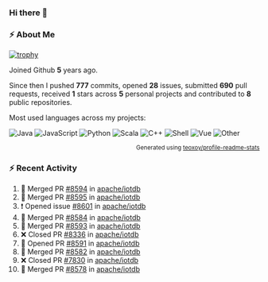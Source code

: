 ### Hi there 👋

### :zap: About Me

[![trophy](https://github-profile-trophy.vercel.app/?username=HTHou&theme=onedark)](https://github.com/ryo-ma/github-profile-trophy)
   
Joined Github **5** years ago.

Since then I pushed **777** commits, opened **28** issues, submitted **690** pull requests, received **1** stars across **5** personal projects and contributed to **8** public repositories.

Most used languages across my projects:

![Java](https://img.shields.io/static/v1?style=flat-square&label=%E2%A0%80&color=555&labelColor=%23b07219&message=Java%EF%B8%B194.4%25)
![JavaScript](https://img.shields.io/static/v1?style=flat-square&label=%E2%A0%80&color=555&labelColor=%23f1e05a&message=JavaScript%EF%B8%B11.4%25)
![Python](https://img.shields.io/static/v1?style=flat-square&label=%E2%A0%80&color=555&labelColor=%233572A5&message=Python%EF%B8%B10.7%25)
![Scala](https://img.shields.io/static/v1?style=flat-square&label=%E2%A0%80&color=555&labelColor=%23c22d40&message=Scala%EF%B8%B10.6%25)
![C++](https://img.shields.io/static/v1?style=flat-square&label=%E2%A0%80&color=555&labelColor=%23f34b7d&message=C%2B%2B%EF%B8%B10.6%25)
![Shell](https://img.shields.io/static/v1?style=flat-square&label=%E2%A0%80&color=555&labelColor=%2389e051&message=Shell%EF%B8%B10.4%25)
![Vue](https://img.shields.io/static/v1?style=flat-square&label=%E2%A0%80&color=555&labelColor=%2341b883&message=Vue%EF%B8%B10.3%25)
![Other](https://img.shields.io/static/v1?style=flat-square&label=%E2%A0%80&color=555&labelColor=%23ededed&message=Other%EF%B8%B11.2%25)

<p align="right"><sub>Generated using <a href="https://github.com/marketplace/actions/profile-readme-stats">teoxoy/profile-readme-stats</a></sub></p>


<!--![](https://github.com/HTHou/HTHou/blob/output/github-contribution-grid-snake.svg)-->

<!--![Haonan Hou's github stats](https://github-readme-stats.vercel.app/api?username=HTHou&count_private=true&show_icons=true&theme=onedark)-->

<!--![Haonan Hou's wakatime stats](https://github-readme-stats.vercel.app/api/wakatime?username=HTHou&layout=compact&theme=onedark)-->

<!--![Top Langs](https://github-readme-stats.vercel.app/api/top-langs/?username=HTHou&theme=onedark&layout=compact)-->

### :zap: Recent Activity
<!--START_SECTION:activity-->
1. 🎉 Merged PR [#8594](https://github.com/apache/iotdb/pull/8594) in [apache/iotdb](https://github.com/apache/iotdb)
2. 🎉 Merged PR [#8595](https://github.com/apache/iotdb/pull/8595) in [apache/iotdb](https://github.com/apache/iotdb)
3. ❗️ Opened issue [#8601](https://github.com/apache/iotdb/issues/8601) in [apache/iotdb](https://github.com/apache/iotdb)
4. 🎉 Merged PR [#8584](https://github.com/apache/iotdb/pull/8584) in [apache/iotdb](https://github.com/apache/iotdb)
5. 🎉 Merged PR [#8593](https://github.com/apache/iotdb/pull/8593) in [apache/iotdb](https://github.com/apache/iotdb)
6. ❌ Closed PR [#8336](https://github.com/apache/iotdb/pull/8336) in [apache/iotdb](https://github.com/apache/iotdb)
7. 💪 Opened PR [#8591](https://github.com/apache/iotdb/pull/8591) in [apache/iotdb](https://github.com/apache/iotdb)
8. 🎉 Merged PR [#8582](https://github.com/apache/iotdb/pull/8582) in [apache/iotdb](https://github.com/apache/iotdb)
9. ❌ Closed PR [#7830](https://github.com/apache/iotdb/pull/7830) in [apache/iotdb](https://github.com/apache/iotdb)
10. 🎉 Merged PR [#8578](https://github.com/apache/iotdb/pull/8578) in [apache/iotdb](https://github.com/apache/iotdb)
<!--END_SECTION:activity-->

<!--
**HTHou/HTHou** is a ✨ _special_ ✨ repository because its `README.md` (this file) appears on your GitHub profile.

Here are some ideas to get you started:

- 🔭 I’m currently working on ...
- 🌱 I’m currently learning ...
- 👯 I’m looking to collaborate on ...
- 🤔 I’m looking for help with ...
- 💬 Ask me about ...
- 📫 How to reach me: ...
- 😄 Pronouns: ...
- ⚡ Fun fact: ...
-->
